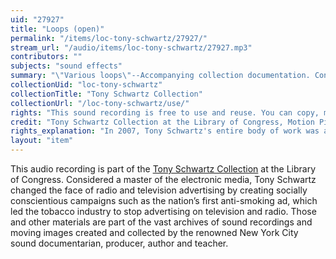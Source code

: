 ```yaml
---
uid: "27927"
title: "Loops (open)"
permalink: "/items/loc-tony-schwartz/27927/"
stream_url: "/audio/items/loc-tony-schwartz/27927.mp3"
contributors: ""
subjects: "sound effects"
summary: "\"Various loops\"--Accompanying collection documentation. Contents: 1. Seagulls -- 2. Gilbert clock."
collectionUid: "loc-tony-schwartz"
collectionTitle: "Tony Schwartz Collection"
collectionUrl: "/loc-tony-schwartz/use/"
rights: "This sound recording is free to use and reuse. You can copy, modify, distribute and perform the work, even for commercial purposes, all without asking permission. Attribution is recommended but not required."
credit: "Tony Schwartz Collection at the Library of Congress, Motion Picture, Broadcasting and Recorded Sound Division."
rights_explanation: "In 2007, Tony Schwartz's entire body of work was acquired by the Library of Congress, thus the Library reserves the right to make his recordings available for reuse as long as those recordings do not contain embedded material to which Schwartz did not own the copyright. Therefore, Citizen DJ excludes: (1) recordings that contain music or speeches from identifiable or named performers and composers, (2) radio broadcasts, and (3) commercials."
layout: "item"
---
```


This audio recording is part of the [Tony Schwartz Collection](https://www.loc.gov/rr/record/schwartzcollection.html) at the Library of Congress. Considered a master of the electronic media, Tony Schwartz changed the face of radio and television advertising by creating socially conscientious campaigns such as the nation’s first anti-smoking ad, which led the tobacco industry to stop advertising on television and radio. Those and other materials are part of the vast archives of sound recordings and moving images created and collected by the renowned New York City sound documentarian, producer, author and teacher.